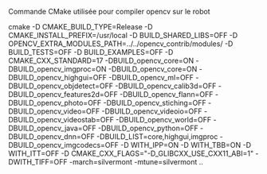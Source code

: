 Commande CMake utilisée pour compiler opencv sur le robot

cmake -D CMAKE_BUILD_TYPE=Release -D CMAKE_INSTALL_PREFIX=/usr/local -D BUILD_SHARED_LIBS=OFF -D OPENCV_EXTRA_MODULES_PATH=../../opencv_contrib/modules/ -D BUILD_TESTS=OFF -D BUILD_EXAMPLES=OFF -D CMAKE_CXX_STANDARD=17 -DBUILD_opencv_core=ON -DBUILD_opencv_imgproc=ON -DBUILD_opencv_core=ON -DBUILD_opencv_highgui=OFF -DBUILD_opencv_ml=OFF -DBUILD_opencv_objdetect=OFF -DBUILD_opencv_calib3d=OFF -DBUILD_opencv_features2d=OFF -DBUILD_opencv_flann=OFF -DBUILD_opencv_photo=OFF -DBUILD_opencv_stiching=OFF -DBUILD_opencv_video=OFF -DBUILD_opencv_videoio=OFF -DBUILD_opencv_videostab=OFF -DBUILD_opencv_world=OFF -DBUILD_opencv_java=OFF -DBUILD_opencv_python=OFF -DBUILD_opencv_dnn=OFF -DBUILD_LIST=core,highgui,imgproc -DBUILD_opencv_imgcodecs=OFF -D WITH_IPP=ON -D WITH_TBB=ON -D WITH_ITT=OFF -D CMAKE_CXX_FLAGS="-D_GLIBCXX_USE_CXX11_ABI=1" -DWITH_TIFF=OFF -march=silvermont -mtune=silvermont ..


